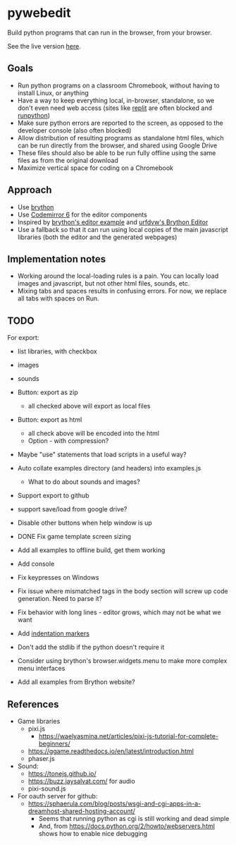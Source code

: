 # pywebedit

Build python programs that can run in the browser, from your browser.

See the live version [here](https://robotfantastic.org/pywebedit/).


## Goals

- Run python programs on a classroom Chromebook, without having to
  install Linux, or anything
- Have a way to keep everything local, in-browser, standalone, so we
  don't even need web access (sites like [replit](https://replit.com/)
  are often blocked and [runpython](https://runpython.org))
- Make sure python errors are reported to the screen, as opposed to
  the developer console (also often blocked)
- Allow distribution of resulting programs as standalone html files,
  which can be run directly from the browser, and shared using Google
  Drive
- These files should also be able to be run fully offline using the same
  files as from the original download
- Maximize vertical space for coding on a Chromebook


## Approach

- Use [brython](https://www.brython.info/)
- Use [Codemirror 6](https://codemirror.net) for the editor components
- Inspired by [brython's editor
  example](https://www.brython.info/tests/editor.html?lang=en) and
  [urfdvw's Brython Editor](https://github.com/urfdvw/Brython-Editor)
- Use a fallback so that it can run using local copies of the main
  javascript libraries (both the editor and the generated webpages)


## Implementation notes

- Working around the local-loading rules is a pain. You can locally
  load images and javascript, but not other html files, sounds, etc.
- Mixing tabs and spaces results in confusing errors. For now, we
  replace all tabs with spaces on Run.


## TODO

For export:
- list libraries, with checkbox
- images
- sounds
- Button: export as zip
  - all checked above will export as local files
- Button: export as html
  - all check above will be encoded into the html
  - Option - with compression?


- Maybe "use" statements that load scripts in a useful way?
- Auto collate examples directory (and headers) into examples.js
  - What to do about sounds and images?
- Support export to github
- support save/load from google drive?
- Disable other buttons when help window is up
- DONE Fix game template screen sizing
- Add all examples to offline build, get them working
- Add console
- Fix keypresses on Windows
- Fix issue where mismatched tags in the body section will screw up
  code generation. Need to parse it?
- Fix behavior with long lines - editor grows, which may not be what
  we want
- Add [indentation markers](https://github.com/replit/codemirror-indentation-markers)
- Don't add the stdlib if the python doesn't require it
- Consider using brython's browser.widgets.menu to make more complex
  menu interfaces
- Add all examples from Brython website?


## References

- Game libraries
  - pixi.js
      - https://waelyasmina.net/articles/pixi-js-tutorial-for-complete-beginners/
  - https://ggame.readthedocs.io/en/latest/introduction.html
  - phaser.js
- Sound:
  - https://tonejs.github.io/
  - https://buzz.jaysalvat.com/ for audio
  - pixi-sound.js
- For oauth server for github:
  - https://sphaerula.com/blog/posts/wsgi-and-cgi-apps-in-a-dreamhost-shared-hosting-account/
    - Seems that running python as cgi is still working and dead
      simple
    - And, from https://docs.python.org/2/howto/webservers.html shows
      how to enable nice debugging
